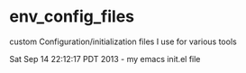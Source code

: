 env_config_files
================

custom Configuration/initialization files I use for various tools

Sat Sep 14 22:12:17 PDT 2013
    - my emacs init.el file

